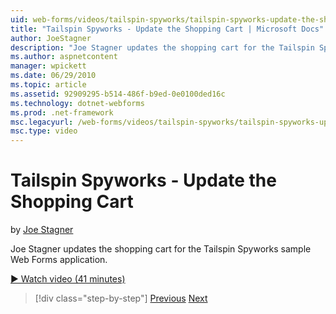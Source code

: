 ```yaml
---
uid: web-forms/videos/tailspin-spyworks/tailspin-spyworks-update-the-shopping-cart
title: "Tailspin Spyworks - Update the Shopping Cart | Microsoft Docs"
author: JoeStagner
description: "Joe Stagner updates the shopping cart for the Tailspin Spyworks sample Web Forms application."
ms.author: aspnetcontent
manager: wpickett
ms.date: 06/29/2010
ms.topic: article
ms.assetid: 92909295-b514-486f-b9ed-0e0100ded16c
ms.technology: dotnet-webforms
ms.prod: .net-framework
msc.legacyurl: /web-forms/videos/tailspin-spyworks/tailspin-spyworks-update-the-shopping-cart
msc.type: video
---
```

Tailspin Spyworks - Update the Shopping Cart
====================
by [Joe Stagner](https://github.com/JoeStagner)

Joe Stagner updates the shopping cart for the Tailspin Spyworks sample Web Forms application.

[&#9654; Watch video (41 minutes)](https://channel9.msdn.com/Blogs/ASP-NET-Site-Videos/tailspin-spyworks-update-the-shopping-cart)

> [!div class="step-by-step"]
> [Previous](tailspin-spyworks-display-shopping-cart.md)
> [Next](tailspin-spyworks-migrate-the-shopping-cart.md)
